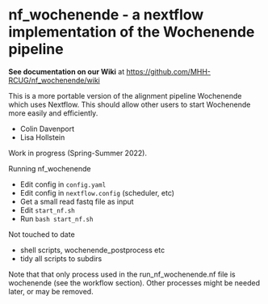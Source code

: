 
# nf_wochenende - a nextflow implementation of the Wochenende pipeline

**See documentation on our Wiki** at https://github.com/MHH-RCUG/nf_wochenende/wiki

This is a more portable version of the alignment pipeline Wochenende which uses Nextflow. This should allow other users to start Wochenende more easily and efficiently.

* Colin Davenport
* Lisa Hollstein

Work in progress (Spring-Summer 2022).


Running nf_wochenende
* Edit config in `config.yaml`
* Edit config in `nextflow.config`  (scheduler, etc)
* Get a small read fastq file as input
* Edit `start_nf.sh`
* Run `bash start_nf.sh`



Not touched to date
* shell scripts, wochenende_postprocess etc
* tidy all scripts to subdirs

Note that that only process used in the run_nf_wochenende.nf file is wochenende (see the workflow section). Other processes might be needed later, or may be removed.
